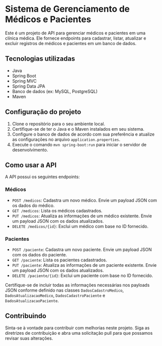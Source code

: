 # Sistema de Gerenciamento de Médicos e Pacientes

Este é um projeto de API para gerenciar médicos e pacientes em uma clínica médica. Ele fornece endpoints para cadastrar, listar, atualizar e excluir registros de médicos e pacientes em um banco de dados.

## Tecnologias utilizadas

- Java
- Spring Boot
- Spring MVC
- Spring Data JPA
- Banco de dados (ex: MySQL, PostgreSQL)
- Maven

## Configuração do projeto

1. Clone o repositório para o seu ambiente local.
2. Certifique-se de ter o Java e o Maven instalados em seu sistema.
3. Configure o banco de dados de acordo com sua preferência e atualize as configurações no arquivo `application.properties`.
4. Execute o comando `mvn spring-boot:run` para iniciar o servidor de desenvolvimento.

## Como usar a API

A API possui os seguintes endpoints:

### Médicos

- `POST /medicos`: Cadastra um novo médico. Envie um payload JSON com os dados do médico.
- `GET /medicos`: Lista os médicos cadastrados.
- `PUT /medicos`: Atualiza as informações de um médico existente. Envie um payload JSON com os dados atualizados.
- `DELETE /medicos/{id}`: Exclui um médico com base no ID fornecido.

### Pacientes

- `POST /paciente`: Cadastra um novo paciente. Envie um payload JSON com os dados do paciente.
- `GET /paciente`: Lista os pacientes cadastrados.
- `PUT /paciente`: Atualiza as informações de um paciente existente. Envie um payload JSON com os dados atualizados.
- `DELETE /paciente/{id}`: Exclui um paciente com base no ID fornecido.

Certifique-se de incluir todas as informações necessárias nos payloads JSON conforme definido nas classes `DadosCadastroMedico`, `DadosAtualizacaoMedico`, `DadosCadastroPaciente` e `DadosAtualizacaoPaciente`.

## Contribuindo

Sinta-se à vontade para contribuir com melhorias neste projeto. Siga as diretrizes de contribuição e abra uma solicitação pull para que possamos revisar suas alterações.
